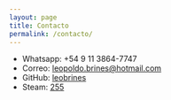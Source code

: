 ```yaml
---
layout: page
title: Contacto
permalink: /contacto/
---
```


- Whatsapp: +54 9 11 3864-7747
- Correo: leopoldo.brines@hotmail.com
- GitHub: [leobrines](https://github.com/leobrines)
- Steam: [255](https://steamcommunity.com/id/leobrines)   
